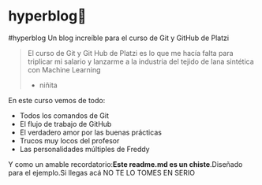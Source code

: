 # hyperblog💚
#hyperblog
Un blog increíble para el curso de Git y GitHub de Platzi
>El curso de Git y Git Hub de Platzi es lo que me hacía falta para triplicar mi salario y lanzarme a la industria del tejido de lana sintética con Machine Learning
> - niñita

En este curso vemos de todo:
* Todos los comandos de Git
* El flujo de trabajo de GitHub
* El verdadero amor por las buenas prácticas
* Trucos muy locos del profesor
* Las personalidades múltiples de Freddy

Y como un amable recordatorio:**Este readme.md es un chiste**.Diseñado para el ejemplo.Si llegas acá NO TE LO TOMES EN SERIO
